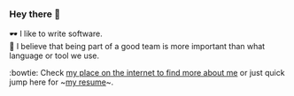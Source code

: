 ### Hey there 👋


:dark_sunglasses: I like to write software.  
:vulcan_salute: I believe that being part of a good team is more important than what language or tool we use.

:bowtie: Check [my place on the internet to find more about me](https://dimitarralev.net) or just quick jump here for ~[my resume](https://dimitarralev.net/resume)~.

